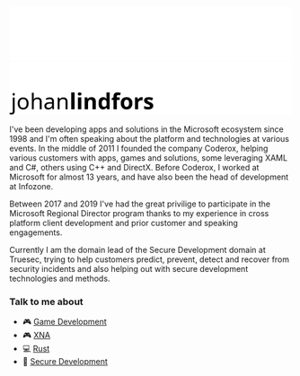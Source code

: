 ![Johan Lindfors header](./simple-header-dark.png#gh-dark-mode-only)
![Johan Lindfors header](./simple-header-light.png#gh-light-mode-only)

I've been developing apps and solutions in the Microsoft ecosystem since 1998 and I'm often speaking about the platform and technologies at various events. In the middle of 2011 I founded the company Coderox, helping various customers with apps, games and solutions, some leveraging XAML and C#, others using C++ and DirectX. Before Coderox, I worked at Microsoft for almost 13 years, and have also been the head of development at Infozone.

Between 2017 and 2019 I've had the great privilige to participate in the Microsoft Regional Director program thanks to my experience in cross platform client development and prior customer and speaking engagements.

Currently I am the domain lead of the Secure Development domain at Truesec, trying to help customers predict, prevent, detect and recover from security incidents and also helping out with secure development technologies and methods.

### Talk to me about
- :video_game: [Game Development](https://github.com/search?q=user%3Ajohanlindfors+game-development)
- :video_game: [XNA](https://github.com/search?q=user%3Ajohanlindfors+xna)
- :computer: [Rust](https://github.com/search?q=user%3Ajohanlindfors+rust)
- :closed_lock_with_key: [Secure Development](https://github.com/search?q=user%3Ajohanlindfors+secure-development+fork%3Atrue&type=repositories)
<!--

Talk to me about: Universal Windows Platform, C++, C#, XAML, Mixed Reality, Game Development and Secure Development.


**johanlindfors/johanlindfors** is a ✨ _special_ ✨ repository because its `README.md` (this file) appears on your GitHub profile.

Here are some ideas to get you started:

- 🔭 I’m currently working on ...
- 🌱 I’m currently learning ...
- 👯 I’m looking to collaborate on ...
- 🤔 I’m looking for help with ...
- 💬 Ask me about ...
- 📫 How to reach me: ...
- 😄 Pronouns: ...
- ⚡ Fun fact: ...
-->
